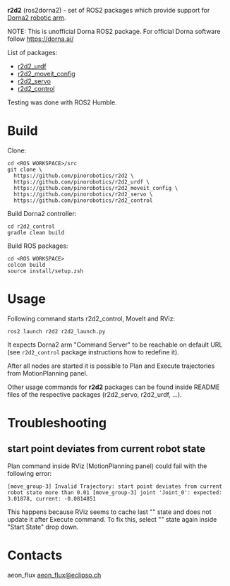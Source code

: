**r2d2** (ros2dorna2) - set of ROS2 packages which provide support for [Dorna2 robotic arm](https://dorna.ai/).

NOTE: This is unofficial Dorna ROS2 package. For official Dorna software follow https://dorna.ai/

List of packages:

- [r2d2_urdf](https://github.com/pinorobotics/r2d2_urdf)
- [r2d2_moveit_config](https://github.com/pinorobotics/r2d2_moveit_config)
- [r2d2_servo](https://github.com/pinorobotics/r2d2_servo)
- [r2d2_control](https://github.com/pinorobotics/r2d2_control)

Testing was done with ROS2 Humble.

# Build

Clone:
```
cd <ROS WORKSPACE>/src
git clone \
  https://github.com/pinorobotics/r2d2 \
  https://github.com/pinorobotics/r2d2_urdf \
  https://github.com/pinorobotics/r2d2_moveit_config \
  https://github.com/pinorobotics/r2d2_servo \
  https://github.com/pinorobotics/r2d2_control
```

Build Dorna2 controller:
```
cd r2d2_control
gradle clean build
```

Build ROS packages:
```
cd <ROS WORKSPACE>
colcon build
source install/setup.zsh
```

# Usage

Following command starts r2d2_control, MoveIt and RViz:
```
ros2 launch r2d2 r2d2_launch.py
```
It expects Dorna2 arm "Command Server" to be reachable on default URL (see `r2d2_control` package instructions how to redefine it).

After all nodes are started it is possible to Plan and Execute trajectories from MotionPlanning panel.

Other usage commands for **r2d2** packages can be found inside README files of the respective packages (r2d2_servo, r2d2_urdf, ...).

# Troubleshooting

## start point deviates from current robot state

Plan command inside RViz (MotionPlanning panel) could fail with the following error:
```
[move_group-3] Invalid Trajectory: start point deviates from current robot state more than 0.01 [move_group-3] joint 'Joint_0': expected: 3.01878, current: -0.0814851  
```

This happens because RViz seems to cache last "<current>" state and does not update it after Execute command.
To fix this, select "<current>" state again inside "Start State" drop down.

# Contacts

aeon_flux <aeon_flux@eclipso.ch>
